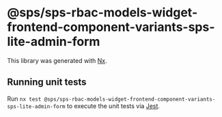 # @sps/sps-rbac-models-widget-frontend-component-variants-sps-lite-admin-form

This library was generated with [Nx](https://nx.dev).

## Running unit tests

Run `nx test @sps/sps-rbac-models-widget-frontend-component-variants-sps-lite-admin-form` to execute the unit tests via [Jest](https://jestjs.io).
